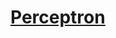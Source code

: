   # [Perceptron](https://github.com/lendoo73/Challenge-Project-of-CodeCademy/tree/master/python/Build_Deep_Learning_Models_with_TensorFlow/Perceptron)
